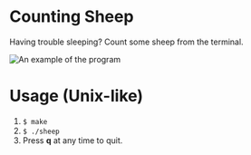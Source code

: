 # Counting Sheep

Having trouble sleeping? Count some sheep from the terminal.

![An example of the program](./sheep.gif)

# Usage (Unix-like)

1. `$ make`
2. `$ ./sheep`
3. Press **q** at any time to quit.
